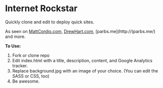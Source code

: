 Internet Rockstar
================
Quickly clone and edit to deploy quick sites.

As seen on [MattCordio.com](http://mattcordio.com), [DrewHart.com](http://drewhart.com), [parbs.me](http://(parbs.me/) and more.


**To Use:** 
 1. Fork or clone repo
 2. Edit index.html with a title, description, content, and Google Analytics tracker.
 3. Replace background.jpg with an image of your choice. (You can edit the SASS or CSS, too)
 4. Be awesome.